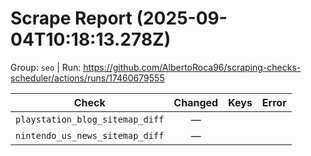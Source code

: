 # Scrape Report (2025-09-04T10:18:13.278Z)

Group: `seo`  |  Run: https://github.com/AlbertoRoca96/scraping-checks-scheduler/actions/runs/17460679555

| Check | Changed | Keys | Error |
|---|:---:|:--|:--|
| `playstation_blog_sitemap_diff` | — |  |  |
| `nintendo_us_news_sitemap_diff` | — |  |  |
